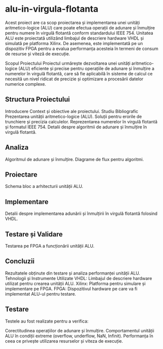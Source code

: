 # alu-in-virgula-flotanta
Acest proiect are ca scop proiectarea și implementarea unei unități aritmetico-logice (ALU) care poate efectua operații de adunare și înmulțire pentru numere în virgulă flotantă conform standardului IEEE 754. Unitatea ALU este proiectată utilizând limbajul de descriere hardware VHDL și simulată pe platforma Xilinx. De asemenea, este implementată pe un dispozitiv FPGA pentru a evalua performanța acesteia în termeni de consum de resurse și viteză de execuție.

Scopul Proiectului
Proiectul urmărește dezvoltarea unei unități aritmetico-logice (ALU) eficiente și precise pentru operațiile de adunare și înmulțire a numerelor în virgulă flotantă, care să fie aplicabilă în sisteme de calcul ce necesită un nivel ridicat de precizie și optimizare a procesării datelor numerice complexe.

## Structura Proiectului
Introducere
Context și obiective ale proiectului.
Studiu Bibliografic
Prezentarea unității aritmetico-logice (ALU).
Soluții pentru erorile de trunchiere și precizia calculelor.
Reprezentarea numerelor în virgulă flotantă și formatul IEEE 754.
Detalii despre algoritmii de adunare și înmulțire în virgulă flotantă.

## Analiza
Algoritmul de adunare și înmulțire.
Diagrame de flux pentru algoritmi.

## Proiectare

Schema bloc a arhitecturii unității ALU.

## Implementare

Detalii despre implementarea adunării și înmulțirii în virgulă flotantă folosind VHDL.

## Testare și Validare

Testarea pe FPGA a funcționării unității ALU.

## Concluzii

Rezultatele obținute din testare și analiza performanței unității ALU.
Tehnologii și Instrumente Utilizate
VHDL: Limbajul de descriere hardware utilizat pentru crearea unității ALU.
Xilinx: Platforma pentru simulare și implementare pe FPGA.
FPGA: Dispozitivul hardware pe care va fi implementat ALU-ul pentru testare.

## Testare
Testele au fost realizate pentru a verifica:

Corectitudinea operațiilor de adunare și înmulțire.
Comportamentul unității ALU în condiții extreme (overflow, underflow, NaN, Infinit).
Performanța în ceea ce privește utilizarea resurselor și viteza de execuție.
